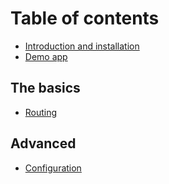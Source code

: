 # Table of contents

* [Introduction and installation](README.md)
* [Demo app](demo-app.md)

## The basics

* [Routing](the-basics/routing.md)

## Advanced

* [Configuration](advanced/configuration.md)

